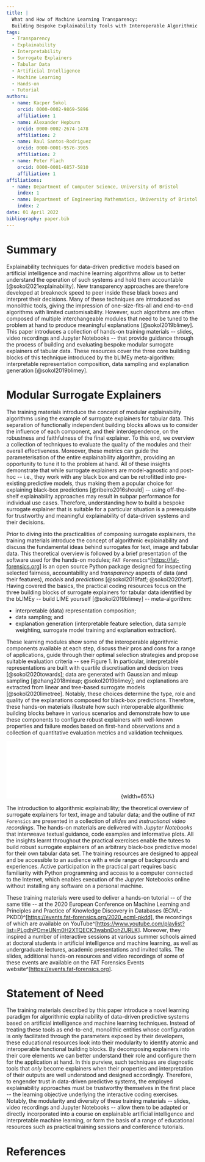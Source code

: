 ```yaml
---
title: |
  What and How of Machine Learning Transparency:
  Building Bespoke Explainability Tools with Interoperable Algorithmic Components
tags:
  - Transparency
  - Explainability
  - Interpretability
  - Surrogate Explainers
  - Tabular Data
  - Artificial Intelligence
  - Machine Learning
  - Hands-on
  - Tutorial
authors:
  - name: Kacper Sokol
    orcid: 0000-0002-9869-5896
    affiliation: 1
  - name: Alexander Hepburn
    orcid: 0000-0002-2674-1478
    affiliation: 2
  - name: Raul Santos-Rodriguez
    orcid: 0000-0001-9576-3905
    affiliation: 2
  - name: Peter Flach
    orcid: 0000-0001-6857-5810
    affiliation: 1
affiliations:
  - name: Department of Computer Science, University of Bristol
    index: 1
  - name: Department of Engineering Mathematics, University of Bristol
    index: 2
date: 01 April 2022
bibliography: paper.bib
---
```


# Summary #

Explainability techniques for data-driven predictive models based on
artificial intelligence and machine learning algorithms allow us to
better understand the operation of such systems and hold them
accountable [@sokol2021explainability].
New transparency approaches are therefore developed at breakneck speed
to peer inside these black boxes and interpret their decisions.
Many of these techniques are introduced as monolithic tools, giving the
impression of one-size-fits-all and end-to-end algorithms with limited
customisability.
However, such algorithms are often composed of multiple interchangeable
modules that need to be tuned to the problem at hand to produce meaningful
explanations [@sokol2019blimey].
This paper introduces a collection of hands-on training materials --
slides, video recordings and Jupyter Notebooks -- that provide guidance
through the process of building and evaluating bespoke modular surrogate
explainers of tabular data.
These resources cover the three core building blocks of this technique
introduced by the bLIMEy meta-algorithm: interpretable representation
composition, data sampling and explanation generation [@sokol2019blimey].

# Modular Surrogate Explainers #

The training materials introduce the concept of modular explainability
algorithms using the example of surrogate explainers for tabular data.
This separation of functionally independent building blocks allows us to
consider the influence of each component, and their interdependence, on the
robustness and faithfulness of the final explainer.
To this end, we overview a collection of techniques to evaluate the quality
of the modules and their overall effectiveness.
Moreover, these metrics can guide the parameterisation of the entire
explainability algorithm, providing an opportunity to tune it to the problem
at hand.
All of these insights demonstrate that while surrogate explainers are
model-agnostic and post-hoc -- i.e., they work with any black box and
can be retrofitted into pre-existing predictive models, thus making them a
popular choice for explaining black-box predictions [@ribeiro2016should] --
using off-the-shelf explainability approaches may result in subpar
performance for individual use cases.
Therefore, understanding how to build a bespoke surrogate explainer
that is suitable for a particular situation is a prerequisite for
trustworthy and meaningful explainability of data-driven systems
and their decisions.

Prior to diving into the practicalities of composing surrogate explainers,
the training materials introduce the concept of algorithmic explainability
and discuss the fundamental ideas behind surrogates for text,
image and tabular data.
This theoretical overview is followed by a brief presentation of the software
used for the hands-on modules;
`FAT Forensics`^[https://fat-forensics.org] is an open source Python package
designed for inspecting selected fairness, accountability and *transparency*
aspects of data (and their features), *models* and *predictions*
[@sokol2019fatf; @sokol2020fatf].
Having covered the basics, the practical coding resources focus on the three
building blocks of surrogate explainers for tabular data identified by the
bLIMEy -- build LIME yourself [@sokol2019blimey] -- meta-algorithm:

* interpretable (data) representation composition;
* data sampling; and
* explanation generation (interpretable feature selection,
  data sample weighting, surrogate model training and explanation extraction).

These learning modules show some of the interoperable algorithmic components
available at each step, discuss their pros and cons for a range of applications,
guide through their optimal selection strategies and propose suitable
evaluation criteria -- see Figure 1.
In particular, interpretable representations are built with
quartile discretisation and decision trees [@sokol2020towards];
data are generated with Gaussian and mixup sampling
[@zhang2018mixup; @sokol2019blimey]; and
explanations are extracted from linear and tree-based
surrogate models [@sokol2020limetree].
Notably, these choices determine the type, role and quality of the
explanations composed for black-box predictions.
Therefore, these hands-on materials illustrate how such interoperable
algorithmic building blocks behave in various scenarios and demonstrate
how to use these components to configure robust explainers with well-known
properties and failure modes based on first-hand observations and a
collection of quantitative evaluation metrics and validation techniques.

![Modularity of surrogate explainers, listing components specific to tabular data.](modular_surrogates.pdf){width=65%}

The introduction to algorithmic explainability; the theoretical overview of
surrogate explainers for text, image and tabular data; and the outline of
`FAT Forensics` are presented in a collection of *slides* and
*instructional video recordings*.
The hands-on materials are delivered with *Jupyter Notebooks* that interweave
textual guidance, code examples and informative plots.
All the insights learnt throughout the practical exercises enable the tutees to
build robust surrogate explainers of an arbitrary black-box predictive model
for their own tabular data set.
The training resources are designed to appeal and be accessible to an audience
with a wide range of backgrounds and experiences.
Active participation in the practical part requires basic familiarity with
Python programming and access to a computer connected to the Internet, which
enables execution of the Jupyter Notebooks online without installing any
software on a personal machine.

These training materials were used to deliver a hands-on tutorial -- of
the same title -- at the 2020 European Conference on Machine Learning and
Principles and Practice of Knowledge Discovery in Databases
(ECML-PKDD)^[https://events.fat-forensics.org/2020_ecml-pkdd],
the recordings of which are available on
YouTube^[https://www.youtube.com/playlist?list=PLgdhPOmeUNm0H2XTQECK3wabnDohZURLK].
Moreover, they inspired a number of interactive sessions at various
summer schools aimed at doctoral students in artificial intelligence and
machine learning, as well as undergraduate lectures, academic
presentations and invited talks.
The slides, additional hands-on resources and video recordings of some of
these events are available on the FAT Forensics Events
website^[https://events.fat-forensics.org].

# Statement of Need #

The training materials described by this paper introduce a novel learning
paradigm for algorithmic explainability of data-driven predictive systems
based on artificial intelligence and machine learning techniques.
Instead of treating these tools as end-to-end, monolithic entities whose
configuration is only facilitated through the parameters exposed by
their developers, these educational resources look into their modularity to
identify atomic and interoperable functional building blocks.
By decomposing explainers into their core elements we can better understand
their role and configure them for the application at hand.
In this purview, such techniques are diagnostic tools that *only* become
explainers when their properties and interpretation of their outputs
are well understood and designed accordingly.
Therefore, to engender trust in data-driven predictive systems, the employed
explainability approaches must be trustworthy themselves in
the first place -- the learning objective underlying the interactive
coding exercises.
Notably, the modularity and diversity of these training materials -- slides,
video recordings and Jupyter Notebooks -- allow them to be adapted or
directly incorporated into a course on explainable artificial intelligence
and interpretable machine learning, or form the basis of a range of
educational resources such as practical training sessions and conference
tutorials.

# References #
